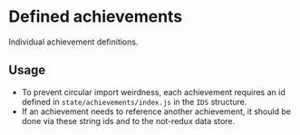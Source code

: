 # Defined achievements

Individual achievement definitions.

## Usage

* To prevent circular import weirdness, each achievement requires an id defined in `state/achievements/index.js` in the `IDS` structure.
* If an achievement needs to reference another achievement, it should be done via these string ids and to the not-redux data store.
